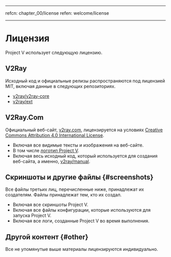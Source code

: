 * * *

refcn: chapter_00/license refen: welcome/license

* * *

# Лицензия

Project V использует следующую лицензию.

## V2Ray

Исходный код и официальные релизы распространяются под лицензией MIT, включая данные в следующих репозиториях.

* [v2ray/v2ray-core](https://www.github.com/v2ray/v2ray-core/)
* [v2ray/ext](https://www.github.com/v2ray/ext)

## V2Ray.Com

Официальный веб-сайт, [v2ray.com](https://www.v2ray.com/), лицензируется на условиях [Creative Commons Attribution 4.0 International License](https://creativecommons.org/licenses/by/4.0/).

* Включая все видимые тексты и изображения на веб-сайте.
* В том числе <a href="https://www.v2ray.com/resources/v2ray_1024.png" target="_blank">логотип Project V</a>.
* Включая весь исходный код, который используется для создания веб-сайта, а именно, [v2ray/manual](https://www.github.com/v2ray/manual).

## Скриншоты и другие файлы {#screenshots}

Все файлы третьих лиц, перечисленные ниже, принадлежат их создателям. Файлы принадлежат тем, кто их создал.

* Включая все скриншоты Project V.
* Включая все файлы конфигурации, которые используются для запуска Project V.
* Включая все логи, созданные Project V во время выполнения.

## Другой контент {#other}

Все не упомянутые выше материалы лицензируются индивидуально.